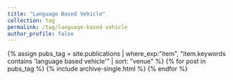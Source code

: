 ```yaml
---
title: "Language Based Vehicle"
collection: tag
permalink: /tag/language-based-vehicle
author_profile: false
---
```

{% assign pubs_tag = site.publications | where_exp:"item", "item.keywords contains 'language based vehicle'" | sort: "venue" %}
{% for post in pubs_tag %}
  {% include archive-single.html %}
{% endfor %}